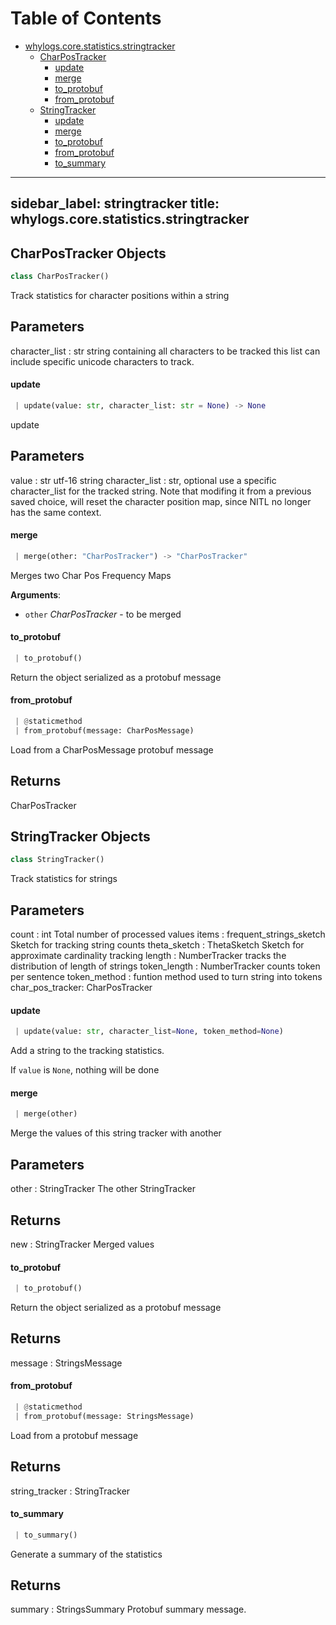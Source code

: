 # Table of Contents

* [whylogs.core.statistics.stringtracker](#whylogs.core.statistics.stringtracker)
  * [CharPosTracker](#whylogs.core.statistics.stringtracker.CharPosTracker)
    * [update](#whylogs.core.statistics.stringtracker.CharPosTracker.update)
    * [merge](#whylogs.core.statistics.stringtracker.CharPosTracker.merge)
    * [to\_protobuf](#whylogs.core.statistics.stringtracker.CharPosTracker.to_protobuf)
    * [from\_protobuf](#whylogs.core.statistics.stringtracker.CharPosTracker.from_protobuf)
  * [StringTracker](#whylogs.core.statistics.stringtracker.StringTracker)
    * [update](#whylogs.core.statistics.stringtracker.StringTracker.update)
    * [merge](#whylogs.core.statistics.stringtracker.StringTracker.merge)
    * [to\_protobuf](#whylogs.core.statistics.stringtracker.StringTracker.to_protobuf)
    * [from\_protobuf](#whylogs.core.statistics.stringtracker.StringTracker.from_protobuf)
    * [to\_summary](#whylogs.core.statistics.stringtracker.StringTracker.to_summary)

---
sidebar_label: stringtracker
title: whylogs.core.statistics.stringtracker
---

## CharPosTracker Objects

```python
class CharPosTracker()
```

Track statistics for character positions within a string

Parameters
----------
character_list : str
string containing all characters to be tracked
this list can include specific unicode characters to track.

#### update

```python
 | update(value: str, character_list: str = None) -> None
```

update

Parameters
----------
value : str
utf-16 string
character_list : str, optional
use a specific character_list for
the tracked string. Note that modifing
it from a previous saved choice, will
reset the character position map, since
NITL no longer has the same context.

#### merge

```python
 | merge(other: "CharPosTracker") -> "CharPosTracker"
```

Merges two Char Pos Frequency Maps

**Arguments**:


- `other` _CharPosTracker_ - to be merged

#### to\_protobuf

```python
 | to_protobuf()
```

Return the object serialized as a protobuf message

#### from\_protobuf

```python
 | @staticmethod
 | from_protobuf(message: CharPosMessage)
```

Load from a CharPosMessage protobuf message

Returns
-------
CharPosTracker

## StringTracker Objects

```python
class StringTracker()
```

Track statistics for strings

Parameters
----------
count : int
Total number of processed values
items : frequent_strings_sketch
Sketch for tracking string counts
theta_sketch : ThetaSketch
Sketch for approximate cardinality tracking
length : NumberTracker
tracks the distribution of length of strings
token_length :  NumberTracker
counts token per sentence
token_method : funtion
method used to turn string into tokens
char_pos_tracker: CharPosTracker

#### update

```python
 | update(value: str, character_list=None, token_method=None)
```

Add a string to the tracking statistics.

If `value` is `None`, nothing will be done

#### merge

```python
 | merge(other)
```

Merge the values of this string tracker with another

Parameters
----------
other : StringTracker
The other StringTracker

Returns
-------
new : StringTracker
Merged values

#### to\_protobuf

```python
 | to_protobuf()
```

Return the object serialized as a protobuf message

Returns
-------
message : StringsMessage

#### from\_protobuf

```python
 | @staticmethod
 | from_protobuf(message: StringsMessage)
```

Load from a protobuf message

Returns
-------
string_tracker : StringTracker

#### to\_summary

```python
 | to_summary()
```

Generate a summary of the statistics

Returns
-------
summary : StringsSummary
Protobuf summary message.

